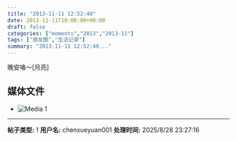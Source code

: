 ```yaml
---
title: "2013-11-11 12:52:40"
date: 2013-11-11T10:00:00+08:00
draft: false
categories: ["moments","2013","2013-11"]
tags: ["朋友圈","生活记录"]
summary: "2013-11-11 12:52:40..."
---
```


晚安咯〜[月亮]

## 媒体文件

- ![Media 1](/Moments/photos/2013-11-11/201311111252400.jpg)

---

**帖子类型:** 1
**用户名:** chenxueyuan001
**处理时间:** 2025/8/28 23:27:16